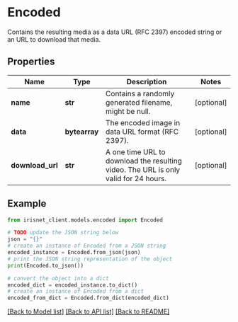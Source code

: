 # Encoded

Contains the resulting media as a data URL (RFC 2397) encoded string or an URL to download that media.

## Properties

Name | Type | Description | Notes
------------ | ------------- | ------------- | -------------
**name** | **str** | Contains a randomly generated filename, might be null. | [optional] 
**data** | **bytearray** | The encoded image in data URL format (RFC 2397). | [optional] 
**download_url** | **str** | A one time URL to download the resulting video. The URL is only valid for 24 hours. | [optional] 

## Example

```python
from irisnet_client.models.encoded import Encoded

# TODO update the JSON string below
json = "{}"
# create an instance of Encoded from a JSON string
encoded_instance = Encoded.from_json(json)
# print the JSON string representation of the object
print(Encoded.to_json())

# convert the object into a dict
encoded_dict = encoded_instance.to_dict()
# create an instance of Encoded from a dict
encoded_from_dict = Encoded.from_dict(encoded_dict)
```
[[Back to Model list]](../README.md#documentation-for-models) [[Back to API list]](../README.md#documentation-for-api-endpoints) [[Back to README]](../README.md)


